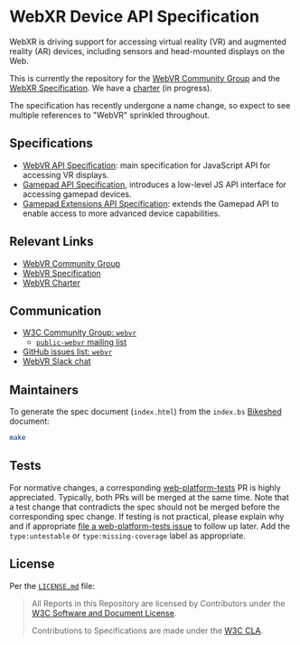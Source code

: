 # WebXR Device API Specification

WebXR is driving support for accessing virtual reality (VR) and augmented reality (AR) devices, including sensors and head-mounted displays on the Web.

This is currently the repository for the [WebVR Community Group](https://www.w3.org/community/webvr/) and the [WebXR Specification](https://immersive-web.github.io/webxr/). We have a [charter](https://w3c.github.io/webvr/charter/) (in progress).

The specification has recently undergone a name change, so expect to see multiple references to "WebVR" sprinkled throughout.


## Specifications

* [WebVR API Specification](https://w3c.github.io/webvr/): main specification for JavaScript API for accessing VR displays.
* [Gamepad API Specification](https://w3c.github.io/gamepad/), introduces a low-level JS API interface for accessing gamepad devices.
* [Gamepad Extensions API Specification](https://w3c.github.io/gamepad/extensions.html): extends the Gamepad API to enable access to more advanced device capabilities.


## Relevant Links

* [WebVR Community Group](https://www.w3.org/community/webvr/)
* [WebVR Specification](https://w3c.github.io/webvr/)
* [WebVR Charter](https://w3c.github.io/webvr/charter/)


## Communication

* [W3C Community Group: `webvr`](http://www.w3.org/community/webvr/)
  * [`public-webvr` mailing list](http://lists.w3.org/Archives/Public/public-webvr/)
* [GitHub issues list: `webvr`](https://github.com/w3c/webvr/issues)
* [WebVR Slack chat](https://webvr-slack.herokuapp.com/)


## Maintainers

To generate the spec document (`index.html`) from the `index.bs` [Bikeshed](https://github.com/tabatkins/bikeshed) document:

```sh
make
```


## Tests

For normative changes, a corresponding
[web-platform-tests](https://github.com/w3c/web-platform-tests) PR is highly appreciated. Typically,
both PRs will be merged at the same time. Note that a test change that contradicts the spec should
not be merged before the corresponding spec change. If testing is not practical, please explain why
and if appropriate [file a web-platform-tests issue](https://github.com/w3c/web-platform-tests/issues/new)
to follow up later. Add the `type:untestable` or `type:missing-coverage` label as appropriate.


## License

Per the [`LICENSE.md`](LICENSE.md) file:

> All Reports in this Repository are licensed by Contributors under the [W3C Software and Document License](http://www.w3.org/Consortium/Legal/2015/copyright-software-and-document).
>
> Contributions to Specifications are made under the [W3C CLA](https://www.w3.org/community/about/agreements/cla/).
